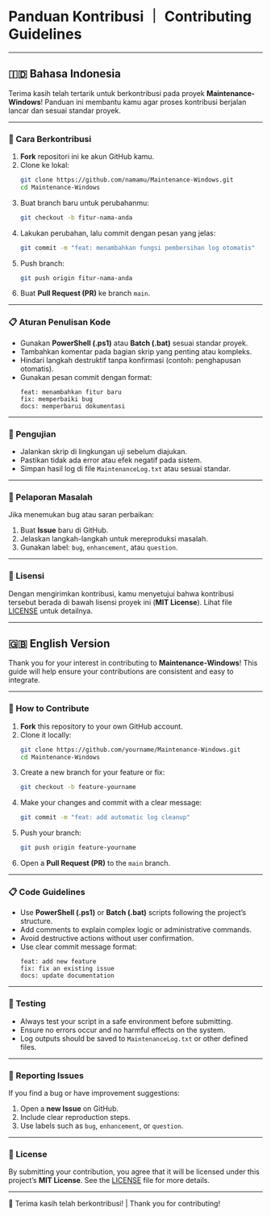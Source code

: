 # Panduan Kontribusi ｜ Contributing Guidelines

---

## 🇮🇩 Bahasa Indonesia

Terima kasih telah tertarik untuk berkontribusi pada proyek **Maintenance-Windows**! Panduan ini membantu kamu agar proses kontribusi berjalan lancar dan sesuai standar proyek.  

---

### 🚀 Cara Berkontribusi

1. **Fork** repositori ini ke akun GitHub kamu.  
2. Clone ke lokal:
   ```bash
   git clone https://github.com/namamu/Maintenance-Windows.git
   cd Maintenance-Windows
   ```
3. Buat branch baru untuk perubahanmu:
   ```bash
   git checkout -b fitur-nama-anda
   ```
4. Lakukan perubahan, lalu commit dengan pesan yang jelas:
   ```bash
   git commit -m "feat: menambahkan fungsi pembersihan log otomatis"
   ```
5. Push branch:
   ```bash
   git push origin fitur-nama-anda
   ```
6. Buat **Pull Request (PR)** ke branch `main`.

---

### 📋 Aturan Penulisan Kode

- Gunakan **PowerShell (.ps1)** atau **Batch (.bat)** sesuai standar proyek.  
- Tambahkan komentar pada bagian skrip yang penting atau kompleks.  
- Hindari langkah destruktif tanpa konfirmasi (contoh: penghapusan otomatis).  
- Gunakan pesan commit dengan format:
  ```
  feat: menambahkan fitur baru
  fix: memperbaiki bug
  docs: memperbarui dokumentasi
  ```

---

### 🧪 Pengujian

- Jalankan skrip di lingkungan uji sebelum diajukan.
- Pastikan tidak ada error atau efek negatif pada sistem.
- Simpan hasil log di file `MaintenanceLog.txt` atau sesuai standar.

---

### 💬 Pelaporan Masalah

Jika menemukan bug atau saran perbaikan:
1. Buat **Issue** baru di GitHub.
2. Jelaskan langkah-langkah untuk mereproduksi masalah.
3. Gunakan label: `bug`, `enhancement`, atau `question`.

---

### 🧾 Lisensi

Dengan mengirimkan kontribusi, kamu menyetujui bahwa kontribusi tersebut berada di bawah lisensi proyek ini (**MIT License**). Lihat file [LICENSE](./LICENSE) untuk detailnya.

---

## 🇬🇧 English Version

Thank you for your interest in contributing to **Maintenance-Windows**! This guide will help ensure your contributions are consistent and easy to integrate.  

---

### 🚀 How to Contribute

1. **Fork** this repository to your own GitHub account.  
2. Clone it locally:
   ```bash
   git clone https://github.com/yourname/Maintenance-Windows.git
   cd Maintenance-Windows
   ```
3. Create a new branch for your feature or fix:
   ```bash
   git checkout -b feature-yourname
   ```
4. Make your changes and commit with a clear message:
   ```bash
   git commit -m "feat: add automatic log cleanup"
   ```
5. Push your branch:
   ```bash
   git push origin feature-yourname
   ```
6. Open a **Pull Request (PR)** to the `main` branch.

---

### 📋 Code Guidelines

- Use **PowerShell (.ps1)** or **Batch (.bat)** scripts following the project’s structure.  
- Add comments to explain complex logic or administrative commands.  
- Avoid destructive actions without user confirmation.  
- Use clear commit message format:
  ```
  feat: add new feature
  fix: fix an existing issue
  docs: update documentation
  ```

---

### 🧪 Testing

- Always test your script in a safe environment before submitting.  
- Ensure no errors occur and no harmful effects on the system.  
- Log outputs should be saved to `MaintenanceLog.txt` or other defined files.

---

### 💬 Reporting Issues

If you find a bug or have improvement suggestions:
1. Open a **new Issue** on GitHub.
2. Include clear reproduction steps.
3. Use labels such as `bug`, `enhancement`, or `question`.

---

### 🧾 License

By submitting your contribution, you agree that it will be licensed under this project’s **MIT License**. See the [LICENSE](./LICENSE) file for more details.

---

🙏 Terima kasih telah berkontribusi! | Thank you for contributing!  
